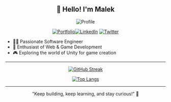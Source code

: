 <h2 align="center">👋 Hello! I'm Malek</h2>
<div align="center"> 

 ![Profile](https://komarev.com/ghpvc/?username=MalekD5&label=Profile%20views&color=0e75b6&style=for-the-badge)
  
 [![Portfolio](https://img.shields.io/badge/Portfolio-black?logo=firefox&style=for-the-badge)](https://malekd5.com)[![LinkedIn](https://img.shields.io/badge/LinkedIn-0077B5?style=for-the-badge&logo=linkedin&logoColor=white)](https://www.linkedin.com/in/malek-s-20a477250/) [![Twitter](https://img.shields.io/badge/Twitter-000000?style=for-the-badge&logo=x&logoColor=white)](https://x.com/malek_d5)
  
</div>

- 👨‍💻 Passionate Software Engineer
- 💎 Enthusiast of Web & Game Development
- 🎮 Exploring the world of Unity for game creation

---

<div align="center">

[![GitHub Streak](https://github-readme-streak-stats.herokuapp.com/?user=MalekD5&theme=light)](https://github.com/DenverCoder1/github-readme-streak-stats)

[![Top Langs](https://github-readme-stats.vercel.app/api/top-langs/?username=malekd5&layout=compact)](https://github.com/anuraghazra/github-readme-stats)

</div>

---
<div align="center">
  "Keep building, keep learning, and stay curious!" 🚀
</div>
